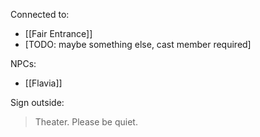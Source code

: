 Connected to:
- [[Fair Entrance]]
- \[TODO: maybe something else, cast member required]

NPCs:
- [[Flavia]]

Sign outside:
> Theater. Please be quiet.

